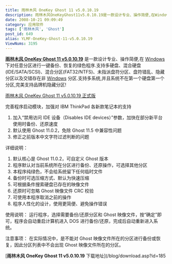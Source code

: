 ```yaml
---
title: 雨林木风 OneKey Ghost 11 v5.0.10.19
description: 雨林木风OneKeyGhost11v5.0.10.19是一款设计专业、操作简便,在Windows下对任意分区进行一键备份、恢复的绿色程序.支持多硬盘、混合硬盘(IDE/SATA/SCSI)、混合分区(FAT32/NTFS)、未指派盘符分区、盘符错乱、隐藏分区以及交错存在非Windows分区.支持多系统,并且系统不在第一个硬盘第一个分区,完美支持品牌机隐藏分区!
date: 2008-10-21 09:09:49
category: 应用软件
tags: ['雨林木风', 'Ghost']
post_id: 649
alias: YLMF-OneKey-Ghost-11-v5.0.10.19
ViewNums: 3195
---
```


[**雨林木风 OneKey Ghost 11 v5.0.10.19**](/blog/ylmf-onekey-ghost-11-v501019) 是一款设计专业、操作简便,在 [Windows](/blog/deepin-ghost-xp-sp3-v90-iso) 下对任意分区进行一键备份、恢复的绿色程序.支持多硬盘、混合硬盘(IDE/SATA/SCSI)、混合分区(FAT32/NTFS)、未指派盘符分区、盘符错乱、隐藏分区以及交错存在非 [Windows](/blog/deepin-litexp-windows-xp-sp3-v62) 分区.支持多系统,并且系统不在第一个硬盘第一个分区,完美支持品牌机隐藏分区!

[雨林木风 OneKey Ghost 11 v5.0.10.19 正式版](/blog/ylmf-onekey-ghost-11-v501019)

完善程序启动模块，加强对 IBM ThinkPad 各新款笔记本的支持

1. 加入“禁用访问 IDE 设备（Disables IDE devices）”参数，加快在部分新平台使用时备份、还原速度
2. 默认使用 Ghost 11.0.2，免除 Ghost 11.5 中兼容性问题
3. 修正之前版本中文字符过滤判断的问题

详细说明：

1. 默认核心是 Ghost 11.0.2，可自定义 Ghost 版本
2. 程序默认对当前系统所在分区进行备份、还原操作，可选择其他分区
3. 本程序纯绿色，不会给系统留下任何临时文件
4. 备份时可选压缩方式、默认为快速压缩
5. 可根据条件搜索硬盘已存在的映像文件
6. 还原时可忽略 Ghost 映像文件 CRC 校验
7. 可使用本程序取消之前的操作
8. 程序人性化的设计，使用更简便、避免操作错误

使用说明：
运行程序，选择需要备份/还原分区和 Ghost 映像文件，按“确定”即可，程序会自动重启计算机进入 DOS 进行备份/还原，完成后自动重新进入系统。

注意事项：
在实际情况中，是不能对 Ghost 映像文件所在的分区进行备份或恢复，因此分区列表中不会出现 Ghost 映像文件所在的分区。

[**雨林木风 OneKey Ghost 11 v5.0.10.19** 下载地址](/blog/download.asp?id=185

